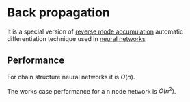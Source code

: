 # Back propagation

It is a special version of [reverse mode accumulation](automatic_differentiation.md) automatic differentiation technique used in [neural networks](neural_networks.md)

## Performance
For chain structure neural networks it is $O(n)$. 

The works case performance for a n node network is $O(n^2)$. 